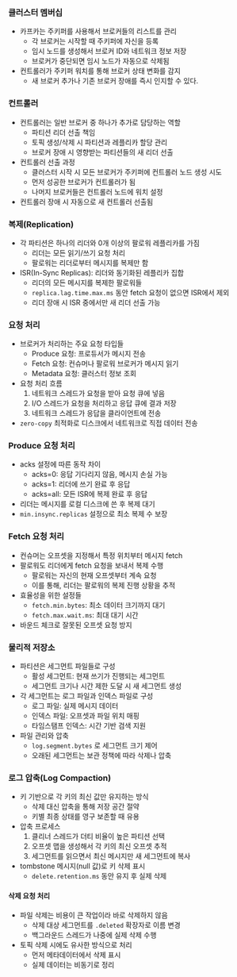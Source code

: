 ### 클러스터 멤버십
* 카프카는 주키퍼를 사용해서 브로커들의 리스트를 관리
  * 각 브로커는 시작할 때 주키퍼에 자신을 등록
  * 임시 노드를 생성해서 브로커 ID와 네트워크 정보 저장
  * 브로커가 중단되면 임시 노드가 자동으로 삭제됨
* 컨트롤러가 주키퍼 워치를 통해 브로커 상태 변화를 감지
  * 새 브로커 추가나 기존 브로커 장애를 즉시 인지할 수 있다.

### 컨트롤러
* 컨트롤러는 일반 브로커 중 하나가 추가로 담당하는 역할
  * 파티션 리더 선출 책임
  * 토픽 생성/삭제 시 파티션과 레플리카 할당 관리
  * 브로커 장애 시 영향받는 파티션들의 새 리더 선출
* 컨트롤러 선출 과정
  * 클러스터 시작 시 모든 브로커가 주키퍼에 컨트롤러 노드 생성 시도
  * 먼저 성공한 브로커가 컨트롤러가 됨
  * 나머지 브로커들은 컨트롤러 노드에 워치 설정
* 컨트롤러 장애 시 자동으로 새 컨트롤러 선출됨

### 복제(Replication)
* 각 파티션은 하나의 리더와 0개 이상의 팔로워 레플리카를 가짐
  * 리더는 모든 읽기/쓰기 요청 처리
  * 팔로워는 리더로부터 메시지를 복제만 함
* ISR(In-Sync Replicas): 리더와 동기화된 레플리카 집합
  * 리더의 모든 메시지를 복제한 팔로워들
  * `replica.lag.time.max.ms` 동안 fetch 요청이 없으면 ISR에서 제외
  * 리더 장애 시 ISR 중에서만 새 리더 선출 가능

### 요청 처리
* 브로커가 처리하는 주요 요청 타입들
  * Produce 요청: 프로듀서가 메시지 전송
  * Fetch 요청: 컨슈머나 팔로워 브로커가 메시지 읽기
  * Metadata 요청: 클러스터 정보 조회
* 요청 처리 흐름
  1. 네트워크 스레드가 요청을 받아 요청 큐에 넣음
  2. I/O 스레드가 요청을 처리하고 응답 큐에 결과 저장
  3. 네트워크 스레드가 응답을 클라이언트에 전송
* `zero-copy` 최적화로 디스크에서 네트워크로 직접 데이터 전송

### Produce 요청 처리
* acks 설정에 따른 동작 차이
  * acks=0: 응답 기다리지 않음, 메시지 손실 가능
  * acks=1: 리더에 쓰기 완료 후 응답
  * acks=all: 모든 ISR에 복제 완료 후 응답
* 리더는 메시지를 로컬 디스크에 쓴 후 복제 대기
* `min.insync.replicas` 설정으로 최소 복제 수 보장

### Fetch 요청 처리
* 컨슈머는 오프셋을 지정해서 특정 위치부터 메시지 fetch
* 팔로워도 리더에게 fetch 요청을 보내서 복제 수행
  * 팔로워는 자신의 현재 오프셋부터 계속 요청
  * 이를 통해, 리더는 팔로워의 복제 진행 상황을 추적
* 효율성을 위한 설정들
  * `fetch.min.bytes`: 최소 데이터 크기까지 대기
  * `fetch.max.wait.ms`: 최대 대기 시간
* 바운드 체크로 잘못된 오프셋 요청 방지

### 물리적 저장소
* 파티션은 세그먼트 파일들로 구성
  * 활성 세그먼트: 현재 쓰기가 진행되는 세그먼트
  * 세그먼트 크기나 시간 제한 도달 시 새 세그먼트 생성
* 각 세그먼트는 로그 파일과 인덱스 파일로 구성
  * 로그 파일: 실제 메시지 데이터
  * 인덱스 파일: 오프셋과 파일 위치 매핑
  * 타임스탬프 인덱스: 시간 기반 검색 지원
* 파일 관리와 압축
  * `log.segment.bytes` 로 세그먼트 크기 제어
  * 오래된 세그먼트는 보관 정책에 따라 삭제나 압축

### 로그 압축(Log Compaction)
* 키 기반으로 각 키의 최신 값만 유지하는 방식
  * 삭제 대신 압축을 통해 저장 공간 절약
  * 키별 최종 상태를 영구 보존할 때 유용
* 압축 프로세스
  1. 클리너 스레드가 더티 비율이 높은 파티션 선택
  2. 오프셋 맵을 생성해서 각 키의 최신 오프셋 추적
  3. 세그먼트를 읽으면서 최신 메시지만 새 세그먼트에 복사
* tombstone 메시지(null 값)로 키 삭제 표시
  * `delete.retention.ms` 동안 유지 후 실제 삭제

#### 삭제 요청 처리
* 파일 삭제는 비용이 큰 작업이라 바로 삭제하지 않음
  * 삭제 대상 세그먼트를 `.deleted` 확장자로 이름 변경
  * 백그라운드 스레드가 나중에 실제 삭제 수행
* 토픽 삭제 시에도 유사한 방식으로 처리
  * 먼저 메타데이터에서 삭제 표시
  * 실제 데이터는 비동기로 정리